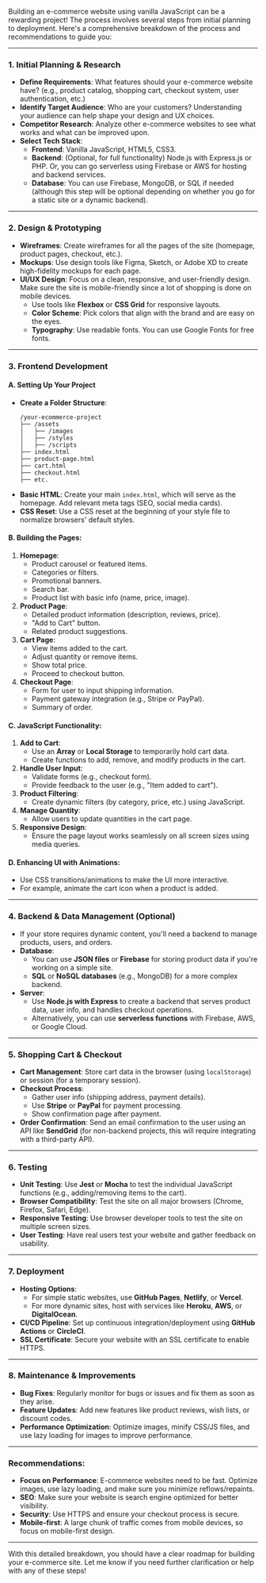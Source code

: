 Building an e-commerce website using vanilla JavaScript can be a rewarding project! The process involves several steps from initial planning to deployment. Here's a comprehensive breakdown of the process and recommendations to guide you:

---

### 1. **Initial Planning & Research**

-   **Define Requirements**: What features should your e-commerce website have? (e.g., product catalog, shopping cart, checkout system, user authentication, etc.)
-   **Identify Target Audience**: Who are your customers? Understanding your audience can help shape your design and UX choices.
-   **Competitor Research**: Analyze other e-commerce websites to see what works and what can be improved upon.
-   **Select Tech Stack**:
    -   **Frontend**: Vanilla JavaScript, HTML5, CSS3.
    -   **Backend**: (Optional, for full functionality) Node.js with Express.js or PHP. Or, you can go serverless using Firebase or AWS for hosting and backend services.
    -   **Database**: You can use Firebase, MongoDB, or SQL if needed (although this step will be optional depending on whether you go for a static site or a dynamic backend).

---

### 2. **Design & Prototyping**

-   **Wireframes**: Create wireframes for all the pages of the site (homepage, product pages, checkout, etc.).
-   **Mockups**: Use design tools like Figma, Sketch, or Adobe XD to create high-fidelity mockups for each page.
-   **UI/UX Design**: Focus on a clean, responsive, and user-friendly design. Make sure the site is mobile-friendly since a lot of shopping is done on mobile devices.
    -   Use tools like **Flexbox** or **CSS Grid** for responsive layouts.
    -   **Color Scheme**: Pick colors that align with the brand and are easy on the eyes.
    -   **Typography**: Use readable fonts. You can use Google Fonts for free fonts.

---

### 3. **Frontend Development**

#### A. **Setting Up Your Project**

-   **Create a Folder Structure**:
    ```
    /your-ecommerce-project
    ├── /assets
    │   ├── /images
    │   ├── /styles
    │   ├── /scripts
    ├── index.html
    ├── product-page.html
    ├── cart.html
    ├── checkout.html
    ├── etc.
    ```
-   **Basic HTML**: Create your main `index.html`, which will serve as the homepage. Add relevant meta tags (SEO, social media cards).
-   **CSS Reset**: Use a CSS reset at the beginning of your style file to normalize browsers' default styles.

#### B. **Building the Pages**:

1. **Homepage**:
    - Product carousel or featured items.
    - Categories or filters.
    - Promotional banners.
    - Search bar.
    - Product list with basic info (name, price, image).
2. **Product Page**:
    - Detailed product information (description, reviews, price).
    - "Add to Cart" button.
    - Related product suggestions.
3. **Cart Page**:
    - View items added to the cart.
    - Adjust quantity or remove items.
    - Show total price.
    - Proceed to checkout button.
4. **Checkout Page**:
    - Form for user to input shipping information.
    - Payment gateway integration (e.g., Stripe or PayPal).
    - Summary of order.

#### C. **JavaScript Functionality**:

1. **Add to Cart**:
    - Use an **Array** or **Local Storage** to temporarily hold cart data.
    - Create functions to add, remove, and modify products in the cart.
2. **Handle User Input**:
    - Validate forms (e.g., checkout form).
    - Provide feedback to the user (e.g., "Item added to cart").
3. **Product Filtering**:
    - Create dynamic filters (by category, price, etc.) using JavaScript.
4. **Manage Quantity**:
    - Allow users to update quantities in the cart page.
5. **Responsive Design**:
    - Ensure the page layout works seamlessly on all screen sizes using media queries.

#### D. **Enhancing UI with Animations**:

-   Use CSS transitions/animations to make the UI more interactive.
-   For example, animate the cart icon when a product is added.

---

### 4. **Backend & Data Management (Optional)**

-   If your store requires dynamic content, you'll need a backend to manage products, users, and orders.
-   **Database**:
    -   You can use **JSON files** or **Firebase** for storing product data if you're working on a simple site.
    -   **SQL** or **NoSQL databases** (e.g., MongoDB) for a more complex backend.
-   **Server**:
    -   Use **Node.js with Express** to create a backend that serves product data, user info, and handles checkout operations.
    -   Alternatively, you can use **serverless functions** with Firebase, AWS, or Google Cloud.

---

### 5. **Shopping Cart & Checkout**

-   **Cart Management**: Store cart data in the browser (using `localStorage`) or session (for a temporary session).
-   **Checkout Process**:
    -   Gather user info (shipping address, payment details).
    -   Use **Stripe** or **PayPal** for payment processing.
    -   Show confirmation page after payment.
-   **Order Confirmation**: Send an email confirmation to the user using an API like **SendGrid** (for non-backend projects, this will require integrating with a third-party API).

---

### 6. **Testing**

-   **Unit Testing**: Use **Jest** or **Mocha** to test the individual JavaScript functions (e.g., adding/removing items to the cart).
-   **Browser Compatibility**: Test the site on all major browsers (Chrome, Firefox, Safari, Edge).
-   **Responsive Testing**: Use browser developer tools to test the site on multiple screen sizes.
-   **User Testing**: Have real users test your website and gather feedback on usability.

---

### 7. **Deployment**

-   **Hosting Options**:
    -   For simple static websites, use **GitHub Pages**, **Netlify**, or **Vercel**.
    -   For more dynamic sites, host with services like **Heroku**, **AWS**, or **DigitalOcean**.
-   **CI/CD Pipeline**: Set up continuous integration/deployment using **GitHub Actions** or **CircleCI**.
-   **SSL Certificate**: Secure your website with an SSL certificate to enable HTTPS.

---

### 8. **Maintenance & Improvements**

-   **Bug Fixes**: Regularly monitor for bugs or issues and fix them as soon as they arise.
-   **Feature Updates**: Add new features like product reviews, wish lists, or discount codes.
-   **Performance Optimization**: Optimize images, minify CSS/JS files, and use lazy loading for images to improve performance.

---

### Recommendations:

-   **Focus on Performance**: E-commerce websites need to be fast. Optimize images, use lazy loading, and make sure you minimize reflows/repaints.
-   **SEO**: Make sure your website is search engine optimized for better visibility.
-   **Security**: Use HTTPS and ensure your checkout process is secure.
-   **Mobile-first**: A large chunk of traffic comes from mobile devices, so focus on mobile-first design.

---

With this detailed breakdown, you should have a clear roadmap for building your e-commerce site. Let me know if you need further clarification or help with any of these steps!
